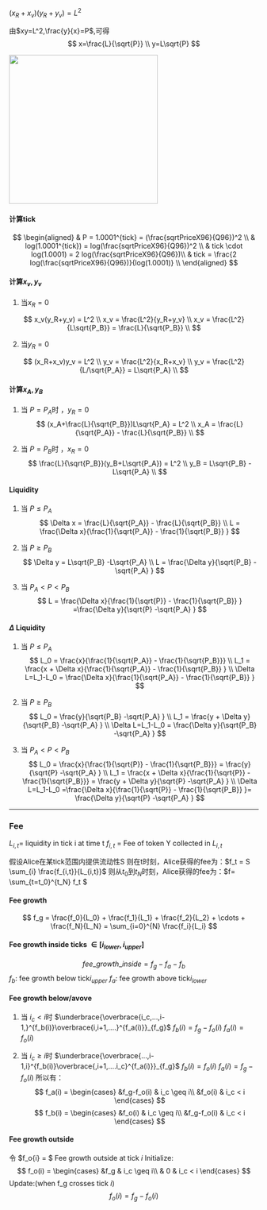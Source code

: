 

$(x_R+x_v)(y_R+y_v) = L^2$


由$xy=L^2,\frac{y}{x}=P$,可得   
$$
x=\frac{L}{\sqrt{P}} \\
y=L\sqrt{P}
$$  

<image src = "./images/1.png" width = "300px" height = "300px">

####  计算tick
  $$
  \begin{aligned}
   &  P = 1.0001^{tick} = (\frac{sqrtPriceX96}{Q96})^2 \\
   &  log(1.0001^{tick})   = log(\frac{sqrtPriceX96}{Q96})^2 \\
   &  tick \cdot log(1.0001) = 2 log(\frac{sqrtPriceX96}{Q96})\\
   & tick = \frac{2 log(\frac{sqrtPriceX96}{Q96})}{log(1.0001)} \\
   \end{aligned}
  $$

####  计算$x_v,y_v$
1. 当$x_R=0$ 
   
$$
x_v(y_R+y_v) = L^2 \\
x_v = \frac{L^2}{y_R+y_v} \\
x_v = \frac{L^2}{L\sqrt{P_B}} = \frac{L}{\sqrt{P_B}} \\
$$

2. 当$y_R=0$ 

$$
(x_R+x_v)y_v = L^2 \\
y_v = \frac{L^2}{x_R+x_v} \\
y_v = \frac{L^2}{L/\sqrt{P_A}} = L\sqrt{P_A} \\
$$


####  计算$x_A,y_B$
   1. 当 $P=P_A$时 ，$y_R=0$
   $$
      (x_A+\frac{L}{\sqrt{P_B}})L\sqrt{P_A} = L^2 \\
      x_A = \frac{L}{\sqrt{P_A}} - \frac{L}{\sqrt{P_B}} \\
   $$

   2. 当 $P=P_B$时 ，$x_R=0$
   $$
      \frac{L}{\sqrt{P_B}}(y_B+L\sqrt{P_A}) = L^2 \\
      y_B = L\sqrt{P_B}  -L\sqrt{P_A}  \\
   $$

#### Liquidity
   1. 当 $P \leq P_A$ 
    $$
      \Delta x = \frac{L}{\sqrt{P_A}} - \frac{L}{\sqrt{P_B}} \\
      L = \frac{\Delta x}{\frac{1}{\sqrt{P_A}} - \frac{1}{\sqrt{P_B}}  }
    $$

   2. 当 $P \geq P_B$
    $$
      \Delta y = L\sqrt{P_B}  -L\sqrt{P_A} \\
      L = \frac{\Delta y}{\sqrt{P_B}  -\sqrt{P_A}  }
    $$

   3. 当 $P_A < P < P_B$
    $$
       L = \frac{\Delta x}{\frac{1}{\sqrt{P}} - \frac{1}{\sqrt{P_B}}  } =\frac{\Delta y}{\sqrt{P}  -\sqrt{P_A} }
    $$
       

#### $\Delta$ Liquidity
   1. 当 $P \leq P_A$ 
    $$
        L_0 = \frac{x}{\frac{1}{\sqrt{P_A}} - \frac{1}{\sqrt{P_B}}}  \\
         L_1 = \frac{x + \Delta x}{\frac{1}{\sqrt{P_A}} - \frac{1}{\sqrt{P_B}}  } \\
         \Delta L=L_1-L_0 = \frac{\Delta x}{\frac{1}{\sqrt{P_A}} - \frac{1}{\sqrt{P_B}}  }
    $$

   2. 当 $P \geq P_B$
    $$
        L_0 = \frac{y}{\sqrt{P_B}  -\sqrt{P_A}  } \\
         L_1 = \frac{y + \Delta y}{\sqrt{P_B}  -\sqrt{P_A}  } \\
         \Delta L=L_1-L_0 = \frac{\Delta y}{\sqrt{P_B}  -\sqrt{P_A}  }
    $$

   3. 当 $P_A < P < P_B$
    $$
        L_0 =  \frac{x}{\frac{1}{\sqrt{P}} - \frac{1}{\sqrt{P_B}}} = \frac{y}{\sqrt{P}  -\sqrt{P_A}  }  \\
         L_1 =  \frac{x + \Delta x}{\frac{1}{\sqrt{P}} - \frac{1}{\sqrt{P_B}}} = \frac{y + \Delta y}{\sqrt{P}  -\sqrt{P_A}  } \\
         \Delta L=L_1-L_0 =\frac{\Delta x}{\frac{1}{\sqrt{P}} - \frac{1}{\sqrt{P_B}}  }= \frac{\Delta y}{\sqrt{P}  -\sqrt{P_A}  }
    $$


---

### Fee

$L_{i,t} =$ liquidity in tick i at time t
$f_{i,t}$ = Fee of token Y collected in $L_{i,t}$

假设Alice在某tick范围内提供流动性S
则在t时刻，Alice获得的fee为：$f_t = S \sum_{i} \frac{f_{i,t}}{L_{i,t}}$
则从$t_0$到$t_N$时刻，Alice获得的fee为：$f=  \sum_{t=t_0}^{t_N} f_t $

#### Fee growth
   $$
      f_g = \frac{f_0}{L_0} + \frac{f_1}{L_1} + \frac{f_2}{L_2} + \cdots + \frac{f_N}{L_N} = \sum_{i=0}^{N} \frac{f_i}{L_i}
   $$
 
#### Fee growth inside ticks $\in [i_{lower},i_{upper}]$
  $$ fee\_growth\_inside = f_g - f_a -f_b $$
  $f_b$: fee growth below tick$i_{upper}$
  $f_a$: fee growth above tick$i_{lower}$

#### Fee growth below/avove
  1. 当 $i_{c} < i$时 
    $\underbrace{\overbrace{i_c,...,i-1,}^{f_b(i)}\overbrace{i,i+1,....}^{f_a(i)}}_{f_g}$
   $f_b(i) = f_g - f_o(i)$
   $f_a(i) = f_o(i)$

  2. 当 $i_{c} \geq i$时
       $\underbrace{\overbrace{...,i-1,i}^{f_b(i)}\overbrace{,i+1,....i_c}^{f_a(i)}}_{f_g}$
   $f_b(i) = f_o(i)$
   $f_a(i) = f_g-f_o(i)$
   所以有：
   $$
   f_a(i) =
   \begin{cases}
&f_g-f_o(i) & i_c \geq i\\
&f_o(i)  & i_c < i
\end{cases}
    $$
       $$
   f_b(i) =
   \begin{cases}
&f_o(i) & i_c \geq i\\
&f_g-f_o(i) & i_c < i
\end{cases}
    $$

#### Fee growth outside
   令 $f_o{i} = $ Fee growth outside at tick $i$
   Initialize:
          $$
   f_o(i) =
   \begin{cases}
&f_g & i_c \geq i\\
& 0 & i_c < i
\end{cases}
    $$
    Update:(when f_g crosses tick $i$)
    $$
    f_o(i) = f_g-f_o(i)
    $$


